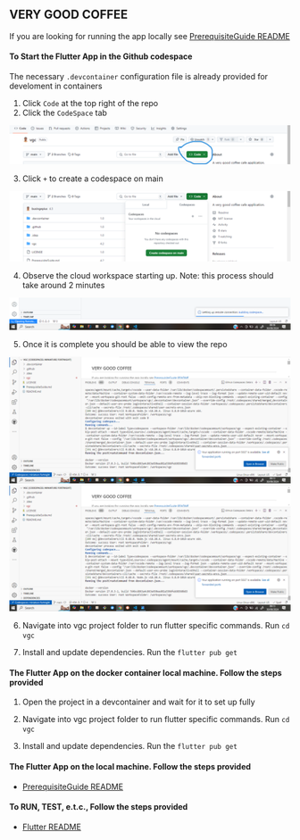 ## VERY GOOD COFFEE

If you are looking for running the app locally see [PrerequisiteGuide README](./PrerequisiteGuide.md)

#### To Start the Flutter App in the Github codespace

The necessary `.devcontainer` configuration file is already provided for develoment in containers

1. Click `Code` at the top right of the repo
2. Click the `CodeSpace` tab

![Codespace 1](./vgc/images/codespaces/image_1.png)

3. Click `+` to create a codespace on main

![Codespace 2](./vgc/images/codespaces/image_2.png)

4. Observe the cloud workspace starting up. Note: this process should take around 2 minutes

![Codespace 3](./vgc/images/codespaces/image_3.png)

5. Once it is complete you should be able to view the repo

![Codespace 4](./vgc/images/codespaces/image_5.png)![Codespace 4](./vgc/images/codespaces/image_5.png)

6. Navigate into vgc project folder to run flutter specific commands. Run `cd vgc`

7. Install and update dependencies. Run the `flutter pub get`


#### The Flutter App on the docker container local machine. Follow the steps provided

1. Open the project in a devcontainer and wait for it to set up fully

2. Navigate into vgc project folder to run flutter specific commands. Run `cd vgc`

3. Install and update dependencies. Run the `flutter pub get`

#### The Flutter App on the local machine. Follow the steps provided

- [PrerequisiteGuide README](./PrerequisiteGuide.md)

#### To RUN, TEST, e.t.c., Follow the steps provided

- [Flutter README](./vgc/README.md)
